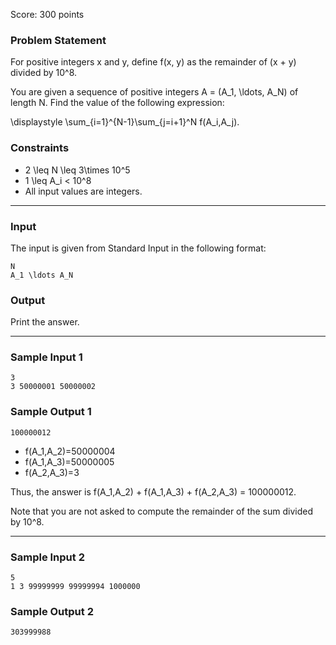 Score: 300 points

### Problem Statement

For positive integers x and y, define f(x, y) as the remainder of (x + y) divided by 10^8.

You are given a sequence of positive integers A = (A\_1, \ldots, A\_N) of length N. Find the value of the following expression:

\displaystyle \sum\_{i=1}^{N-1}\sum\_{j=i+1}^N f(A\_i,A\_j).

### Constraints

* 2 \leq N \leq 3\times 10^5
* 1 \leq A\_i < 10^8
* All input values are integers.

---

### Input

The input is given from Standard Input in the following format:

```
N 
A_1 \ldots A_N
```

### Output

Print the answer.

---

### Sample Input 1

```
3
3 50000001 50000002
```

### Sample Output 1

```
100000012
```

* f(A\_1,A\_2)=50000004
* f(A\_1,A\_3)=50000005
* f(A\_2,A\_3)=3

Thus, the answer is f(A\_1,A\_2) + f(A\_1,A\_3) + f(A\_2,A\_3) = 100000012.

Note that you are not asked to compute the remainder of the sum divided by 10^8.

---

### Sample Input 2

```
5
1 3 99999999 99999994 1000000
```

### Sample Output 2

```
303999988
```